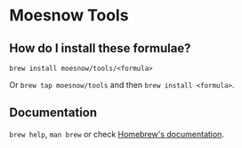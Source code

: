 # Moesnow Tools

## How do I install these formulae?

`brew install moesnow/tools/<formula>`

Or `brew tap moesnow/tools` and then `brew install <formula>`.

## Documentation

`brew help`, `man brew` or check [Homebrew's documentation](https://docs.brew.sh).
